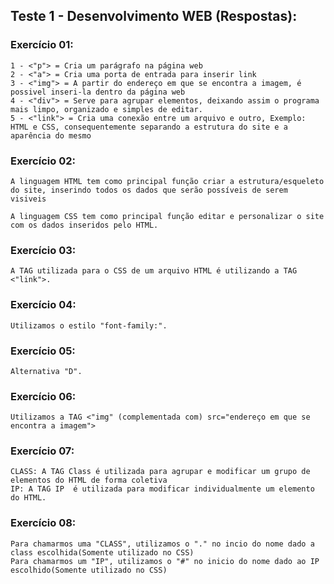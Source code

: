 ## Teste 1 - Desenvolvimento WEB (Respostas):


### Exercício 01:
    1 - <"p"> = Cria um parágrafo na página web
    2 - <"a"> = Cria uma porta de entrada para inserir link
    3 - <"img"> = A partir do endereço em que se encontra a imagem, é possivel inseri-la dentro da página web
    4 - <"div"> = Serve para agrupar elementos, deixando assim o programa mais limpo, organizado e simples de editar.
    5 - <"link"> = Cria uma conexão entre um arquivo e outro, Exemplo: HTML e CSS, consequentemente separando a estrutura do site e a aparência do mesmo

### Exercício 02:
    A linguagem HTML tem como principal função criar a estrutura/esqueleto do site, inserindo todos os dados que serão possíveis de serem visiveis

    A linguagem CSS tem como principal função editar e personalizar o site com os dados inseridos pelo HTML.

### Exercício 03:
    A TAG utilizada para o CSS de um arquivo HTML é utilizando a TAG <"link">.

### Exercício 04:
    Utilizamos o estilo "font-family:".

### Exercício 05:
    Alternativa "D".

### Exercício 06:
    Utilizamos a TAG <"img" (complementada com) src="endereço em que se encontra a imagem">

### Exercício 07:
    CLASS: A TAG Class é utilizada para agrupar e modificar um grupo de elementos do HTML de forma coletiva
    IP: A TAG IP  é utilizada para modificar individualmente um elemento do HTML.

### Exercício 08:
    Para chamarmos uma "CLASS", utilizamos o "." no incio do nome dado a class escolhida(Somente utilizado no CSS)
    Para chamarmos um "IP", utilizamos o "#" no inicio do nome dado ao IP escolhido(Somente utilizado no CSS)